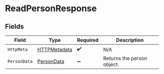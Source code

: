 # ReadPersonResponse


## Fields

| Field                                                   | Type                                                    | Required                                                | Description                                             |
| ------------------------------------------------------- | ------------------------------------------------------- | ------------------------------------------------------- | ------------------------------------------------------- |
| `HttpMeta`                                              | [HTTPMetadata](../../Models/Components/HTTPMetadata.md) | :heavy_check_mark:                                      | N/A                                                     |
| `PersonData`                                            | [PersonData](../../Models/Components/PersonData.md)     | :heavy_minus_sign:                                      | Returns the person object.                              |